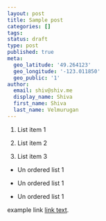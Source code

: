 ```yaml
---
layout: post
title: Sample post
categories: []
tags:
status: draft
type: post
published: true
meta:
  geo_latitude: '49.264123'
  geo_longitude: '-123.011850'
  geo_public: '1'
author:
  email: shiv@shiv.me
  display_name: Shiva
  first_name: Shiva
  last_name: Velmurugan
---
```



1. List item 1

2. List item 2

3. List item 3


- Un ordered list 1

- Un ordered list 1

- Un ordered list 1

example link [link text][1]. 

[1]: https://shiv.me


